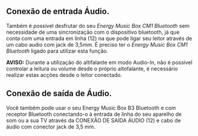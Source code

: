 ## Conexão de entrada Áudio.

Também é possível desfrutar do seu *Energy Music Box CM1 Bluetooth* sem necessidade de uma sincronização com o dispositivo bluetooth, já que conta com uma entrada em linha (12) na que pode ligar seu leitor através de um cabo audio com jack de 3,5mm.
É preciso ter o *Energy Music Box CM1 Bluetooth* ligado para utilizar esta função.

**AVISO:** Durante a utilização do altifalante em modo Audio-In, não é possível controlar a leitura ou volume desde o próprio altofalante, é necessário realizar estas acções desde o leitor conectado.

## Conexão de saída de Áudio.

Você também pode usar o seu Energy Music Box B3 Bluetooth e com receptor Bluetooth conectando-o à entrada de linha do seu aparelho de som ou a sua TV através da CONEXÃO DE SAÍDA ÁUDIO (12) e cabo de áudio com conector jack de 3,5 mm.
